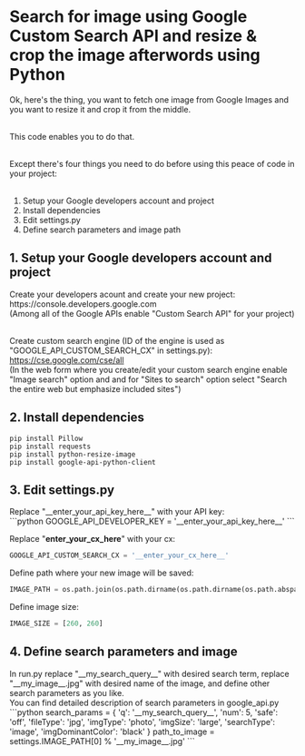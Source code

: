 <h1>Search for image using Google Custom Search API and resize & crop the image afterwords using Python</h1>

Ok, here's the thing, you want to fetch one image from Google Images and you want to resize it and crop it from the middle.<br /><br />

This code enables you to do that.<br /><br />

Except there's four things you need to do before using this peace of code in your project:<br /><br />

1. Setup your Google developers account and project<br />
2. Install dependencies<br />
3. Edit settings.py<br />
4. Define search parameters and image path

<h2>1. Setup your Google developers account and project</h2>
Create your developers acount and create your new project:<br />
https://console.developers.google.com<br />
(Among all of the Google APIs enable "Custom Search API" for your project)<br /><br />

Create custom search engine (ID of the engine is used as "GOOGLE_API_CUSTOM_SEARCH_CX" in settings.py):<br />
https://cse.google.com/cse/all<br />
(In the web form where you create/edit your custom search engine enable "Image search" option and and for "Sites to search" option select "Search the entire web but emphasize included sites")

<h2>2. Install dependencies</h2>
<code>pip install Pillow</code><br />
<code>pip install requests</code><br />
<code>pip install python-resize-image</code><br />
<code>pip install google-api-python-client</code>

<h2>3. Edit settings.py</h2>
Replace "__enter_your_api_key_here__" with your API key:<br />
```python
GOOGLE_API_DEVELOPER_KEY = '__enter_your_api_key_here__'
```

Replace "__enter_your_cx_here__" with your cx:<br />
```python
GOOGLE_API_CUSTOM_SEARCH_CX = '__enter_your_cx_here__'
```

Define path where your new image will be saved:<br />
```python
IMAGE_PATH = os.path.join(os.path.dirname(os.path.dirname(os.path.abspath(__file__))), 'images', '%s')
```

Define image size:<br />
```python
IMAGE_SIZE = [260, 260]
```

<h2>4. Define search parameters and image</h2>
In run.py replace "__my_search_query__" with desired search term, replace "__my_image__.jpg" with desired name of the image, and define other search parameters as you like.<br />
You can find detailed description of search parameters in google_api.py<br />
```python
search_params = {
    'q': '__my_search_query__',
    'num': 5,
    'safe': 'off',
    'fileType': 'jpg',
    'imgType': 'photo',
    'imgSize': 'large',
    'searchType': 'image',
    'imgDominantColor': 'black'
}
path_to_image = settings.IMAGE_PATH[0] % '__my_image__.jpg'
```
